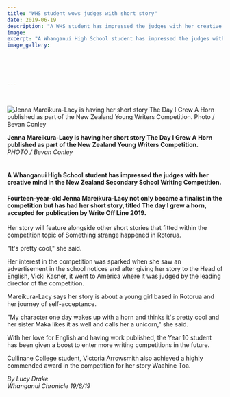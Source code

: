 ```yaml
---
title: "WHS student wows judges with short story"
date: 2019-06-19
description: "A WHS student has impressed the judges with her creative mind in the New Zealand Secondary School Writing Competition..."
image: 
excerpt: "A Whanganui High School student has impressed the judges with her creative mind in the New Zealand Secondary School Writing Competition."
image_gallery:
    
    
    
    
    
---
```


<p>&nbsp;</p>
<p><img src="https://www.nzherald.co.nz/resizer/BtUpRYtd4YkCGbvrnf01qQFAbhA=/620x349/smart/filters:quality(70)/arc-anglerfish-syd-prod-nzme.s3.amazonaws.com/public/PIZGBYLGPBH7JJ3GBTO2V4G4KQ.jpg" alt="Jenna Mareikura-Lacy is having her short story The Day I Grew A Horn published as part of the New Zealand Young Writers Competition. Photo / Bevan Conley " /></p>
<p><span><strong>Jenna Mareikura-Lacy is having her short story The Day I Grew A Horn published as part of the New Zealand Young Writers Competition.</strong> <br /><em>PHOTO / Bevan Conley</em></span></p>
<h4><br /><strong>A Whanganui High School student has impressed the judges with her creative mind in the New Zealand Secondary School Writing Competition.</strong></h4>
<h4><strong>Fourteen-year-old Jenna Mareikura-Lacy not only became a finalist in the competition but has had her short story, titled The day I grew a horn, accepted for publication by Write Off Line 2019.</strong></h4>
<p>Her story will feature alongside other short stories that fitted within the competition topic of Something strange happened in Rotorua.</p>
<p>"It's pretty cool," she said.</p>
<p>Her interest in the competition was sparked when she saw an advertisement in the school notices and after giving her story to the Head of English, Vicki Kasner, it went to America where it was judged by the leading director of the competition.</p>
<p>Mareikura-Lacy says her story is about a young girl based in Rotorua and her journey of self-acceptance.</p>
<p>"My character one day wakes up with a horn and thinks it's pretty cool and her sister Maka likes it as well and calls her a unicorn," she said.</p>
<p>With her love for English and having work published, the Year 10 student has been given a boost to enter more writing competitions in the future.</p>
<p>Cullinane College student, Victoria Arrowsmith also achieved a highly commended award in the competition for her story Waahine Toa.</p>
<p><span><em>By Lucy Drake<br />Whanganui Chronicle 19/6/19</em></span></p>

